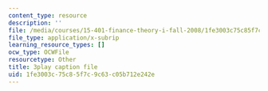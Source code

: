 ```yaml
---
content_type: resource
description: ''
file: /media/courses/15-401-finance-theory-i-fall-2008/1fe3003c75c85f7c9c63c05b712e242e_JE80wLNIhjE.vtt
file_type: application/x-subrip
learning_resource_types: []
ocw_type: OCWFile
resourcetype: Other
title: 3play caption file
uid: 1fe3003c-75c8-5f7c-9c63-c05b712e242e
---
```

